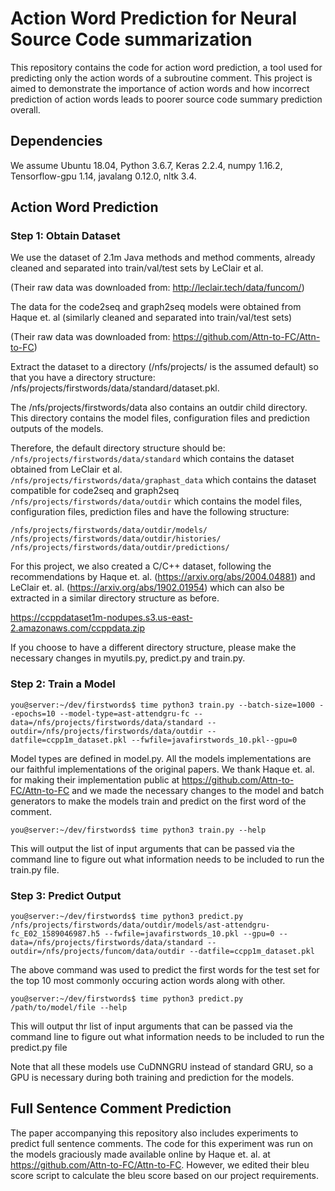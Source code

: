 # Action Word Prediction for Neural Source Code summarization
This repository contains the code for action word prediction, a tool used for predicting only the action words of a subroutine comment. This project is aimed to demonstrate the importance of action words and how incorrect prediction of action words leads to poorer source code summary prediction overall.

## Dependencies
We assume Ubuntu 18.04, Python 3.6.7, Keras 2.2.4, numpy 1.16.2, Tensorflow-gpu 1.14, javalang 0.12.0, nltk 3.4.

## Action Word Prediction

### Step 1: Obtain Dataset
We use the dataset of 2.1m Java methods and method comments, already cleaned and separated into train/val/test sets by LeClair et al.

(Their raw data was downloaded from: http://leclair.tech/data/funcom/)  

The data for the code2seq and graph2seq models were obtained from Haque et. al (similarly cleaned and separated into train/val/test sets) </br>

(Their raw data was downloaded from: https://github.com/Attn-to-FC/Attn-to-FC)

Extract the dataset to a directory (/nfs/projects/ is the assumed default) so that you have a directory structure:  
/nfs/projects/firstwords/data/standard/dataset.pkl.

The /nfs/projects/firstwords/data also contains an outdir child directory. 
This directory contains the model files, configuration files and prediction outputs of the models.

Therefore, the default directory structure should be: </br>
```/nfs/projects/firstwords/data/standard``` which contains the dataset obtained from LeClair et al. </br>
```/nfs/projects/firstwords/data/graphast_data``` which contains the dataset compatible for code2seq and graph2seq </br>
```/nfs/projects/firstwords/data/outdir``` which contains the model files, configuration files, prediction files and have the following structure:</br>
```
/nfs/projects/firstwords/data/outdir/models/  
/nfs/projects/firstwords/data/outdir/histories/  
/nfs/projects/firstwords/data/outdir/predictions/  
```

For this project, we also created a C/C++ dataset, following the recommendations by Haque et. al. (https://arxiv.org/abs/2004.04881) and LeClair et. al. (https://arxiv.org/abs/1902.01954) which can also be extracted in a similar directory structure as before.

https://ccppdataset1m-nodupes.s3.us-east-2.amazonaws.com/ccppdata.zip

If you choose to have a different directory structure, please make the necessary changes in myutils.py, predict.py and train.py.

### Step 2: Train a Model

```console
you@server:~/dev/firstwords$ time python3 train.py --batch-size=1000 --epochs=10 --model-type=ast-attendgru-fc --data=/nfs/projects/firstwords/data/standard --outdir=/nfs/projects/firstwords/data/outdir --datfile=ccpp1m_dataset.pkl --fwfile=javafirstwords_10.pkl--gpu=0
```

Model types are defined in model.py. All the models implementations are our faithful implementations of the original papers. We thank Haque et. al. for making their implementation public at https://github.com/Attn-to-FC/Attn-to-FC and we made the necessary changes to the model and batch generators to make the models train and predict on the first word of the comment.

```console
you@server:~/dev/firstwords$ time python3 train.py --help
```

This will output the list of input arguments that can be passed via the command line to figure out what information needs to be included to run the train.py file.

### Step 3: Predict Output

```console
you@server:~/dev/firstwords$ time python3 predict.py /nfs/projects/firstwords/data/outdir/models/ast-attendgru-fc_E02_1589046987.h5 --fwfile=javafirstwords_10.pkl --gpu=0 --data=/nfs/projects/firstwords/data/standard --outdir=/nfs/projects/funcom/data/outdir --datfile=ccpp1m_dataset.pkl
```
The above command was used to predict the first words for the test set for the top 10 most commonly occuring action words along with other.

```console
you@server:~/dev/firstwords$ time python3 predict.py /path/to/model/file --help
```

This will output thr list of input arguments that can be passed via the command line to figure out what information needs to be included to run the predict.py file

Note that all these models use CuDNNGRU instead of standard GRU, so a GPU is necessary during both training and prediction for the models.

## Full Sentence Comment Prediction

The paper accompanying this repository also includes experiments to predict full sentence comments. The code for this experiment was run on the models graciously made available online by Haque et. al. at https://github.com/Attn-to-FC/Attn-to-FC. However, we edited their bleu score script to calculate the bleu score based on our project requirements.

<!--
**actionwords/actionwords** is a ✨ _special_ ✨ repository because its `README.md` (this file) appears on your GitHub profile.
-->
